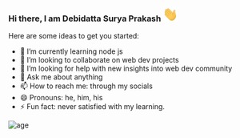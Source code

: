 ### Hi there, I am Debidatta Surya Prakash <img src="https://raw.githubusercontent.com/ABSphreak/ABSphreak/master/gifs/Hi.gif" width="30px" style="max-width:100%;">

Here are some ideas to get you started:

- 🌱 I’m currently learning node js
- 👯 I’m looking to collaborate on web dev projects
- 🤔 I’m looking for help with new insights into web dev community
- 💬 Ask me about anything
- 📫 How to reach me: through my socials
- 😄 Pronouns: he, him, his
- ⚡ Fun fact: never satisfied with my learning.

<img src="https://camo.githubusercontent.com/b6cd5381965682790d840a9f9cc3a7eba71f850937d2baf83dce11bbe94cc446/68747470733a2f2f696d672e736869656c64732e696f2f62616467652f6167652d32312d626c7565" alt="age" data-canonical-src="https://img.shields.io/badge/age-20-blue" style="max-width:100%;">
